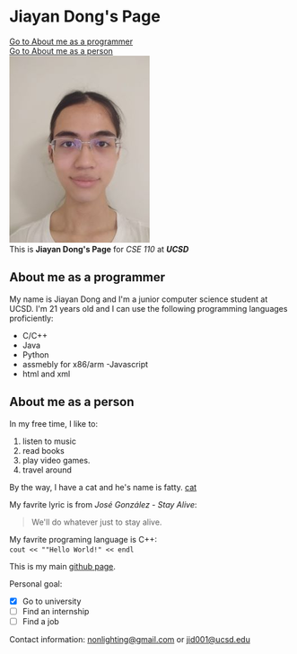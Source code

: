 
# Jiayan Dong's Page 
[Go to About me as a programmer](#about-me-as-a-programmer)  
[Go to About me as a person](#about-me-as-a-person)  
![me](me.jpg)  
This is **Jiayan Dong's Page** for *CSE 110* at ***UCSD***  
## About me as a programmer  
My name is Jiayan Dong and I'm a junior computer science student at UCSD. I'm 21 years old and I can use the following programming languages proficiently:  
- C/C++
- Java
- Python
- assmebly for x86/arm  -Javascript
- html and xml  

## About me as a person  
In my free time, I like to:  
1. listen to music
2. read books
3. play video games.
4. travel around

By the way, I have a cat and he's name is fatty. [cat](./cat.jpg)

My favrite lyric is from *José González - Stay Alive*:  
> We'll do whatever just to stay alive.  

My favrite programing language is C++:  
`cout << ""Hello World!" << endl`  

This is my main [github page](https://github.com/nonlighting/).  

Personal goal:  
- [x] Go to university
- [ ] Find an internship
- [ ] Find a job

Contact information: nonlighting@gmail.com or jid001@ucsd.edu
